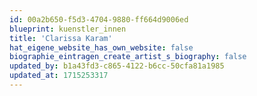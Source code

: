 ```yaml
---
id: 00a2b650-f5d3-4704-9880-ff664d9006ed
blueprint: kuenstler_innen
title: 'Clarissa Karam'
hat_eigene_website_has_own_website: false
biographie_eintragen_create_artist_s_biography: false
updated_by: b1a43fd3-c865-4122-b6cc-50cfa81a1985
updated_at: 1715253317
---
```

